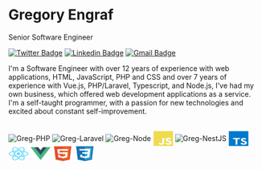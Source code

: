 # Gregory Engraf

Senior Software Engineer

[![Twitter Badge](https://img.shields.io/badge/-@gregoryengraf-3477eb?style=flat-square&labelColor=3477eb&logo=twitter&logoColor=white&link=https://twitter.com/gregoryengraf)](https://twitter.com/gregoryengraf)
[![Linkedin Badge](https://img.shields.io/badge/-Gregory%20Engraf-1652ba?style=flat-square&logo=Linkedin&logoColor=white&link=https://www.linkedin.com/in/engraf/?locale=en_US)](https://www.linkedin.com/in/engraf/?locale=en_US)
[![Gmail Badge](https://img.shields.io/badge/-gregory0409@gmail.com-de0d11?style=flat-square&logo=Gmail&logoColor=white&link=mailto:diego.schell.f@gmail.com)](mailto:gregory0409@gmail.com)

I'm a Software Engineer with over 12 years of experience with web applications, HTML, JavaScript, PHP and CSS and over 7 years of experience with Vue.js, PHP/Laravel, Typescript, and Node.js, I've had my own business, which offered web development applications as a service. I'm a self-taught programmer, with a passion for new technologies and excited about constant self-improvement.

<div style="display: inline_block"><br>
  <img align="center" alt="Greg-PHP" width="40" src="https://user-images.githubusercontent.com/25181517/183570228-6a040b9f-3ddf-47a2-a201-743121dac664.png">
  <img align="center" alt="Greg-Laravel" width="40" src="https://github.com/marwin1991/profile-technology-icons/assets/25181517/afcf1c98-544e-41fb-bf44-edba5e62809a">
  <img align="center" alt="Greg-Node" width="40" src="https://user-images.githubusercontent.com/25181517/183568594-85e280a7-0d7e-4d1a-9028-c8c2209e073c.png">
  <img align="center" alt="Greg-JS" height="30" width="40" src="https://raw.githubusercontent.com/devicons/devicon/master/icons/javascript/javascript-plain.svg">
  <img align="center" alt="Greg-NestJS" width="40" src="https://github.com/marwin1991/profile-technology-icons/assets/136815194/519bfaf3-c242-431e-a269-876979f05574">
  <img align="center" alt="Greg-Ts" height="30" width="40" src="https://raw.githubusercontent.com/devicons/devicon/master/icons/typescript/typescript-plain.svg">
  <img align="center" alt="Greg-React" height="30" width="40" src="https://raw.githubusercontent.com/devicons/devicon/master/icons/react/react-original.svg">
  <img align="center" alt="Greg-VueJS" height="30" width="40" src="https://raw.githubusercontent.com/devicons/devicon/master/icons/vuejs/vuejs-original.svg">
  <img align="center" alt="Greg-HTML" height="30" width="40" src="https://raw.githubusercontent.com/devicons/devicon/master/icons/html5/html5-original.svg">
  <img align="center" alt="Greg-CSS" height="30" width="40" src="https://raw.githubusercontent.com/devicons/devicon/master/icons/css3/css3-original.svg">
</div>
<!--
**gregoryengraf/gregoryengraf** is a ✨ _special_ ✨ repository because its `README.md` (this file) appears on your GitHub profile.

Here are some ideas to get you started:

- 🔭 I’m currently working on ...
- 🌱 I’m currently learning ...
- 👯 I’m looking to collaborate on ...
- 🤔 I’m looking for help with ...
- 💬 Ask me about ...
- 📫 How to reach me: ...
- 😄 Pronouns: ...
- ⚡ Fun fact: ...
-->
